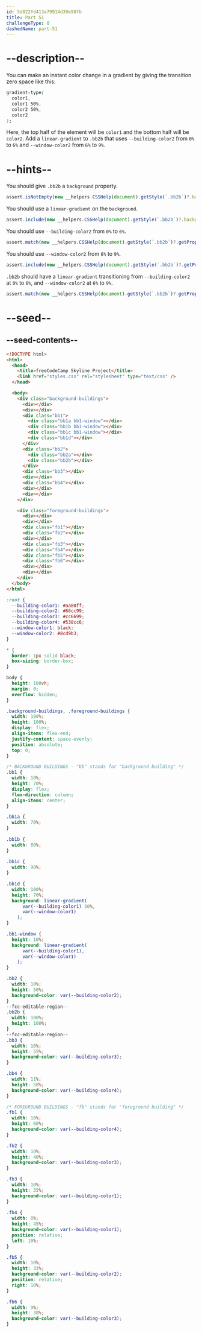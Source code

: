 ```yaml
---
id: 5d822fd413a79914d39e98fb
title: Part 51
challengeType: 0
dashedName: part-51
---
```


# --description--

You can make an instant color change in a gradient by giving the transition zero space like this:

```css
gradient-type(
  color1,
  color1 50%,
  color2 50%,
  color2
);
```

Here, the top half of the element will be `color1` and the bottom half will be `color2`. Add a `linear-gradient` to `.bb2b` that uses `--building-color2` from `0%` to `6%` and `--window-color2` from `6%` to `9%`.

# --hints--

You should give `.bb2b` a `background` property.

```js
assert.isNotEmpty(new __helpers.CSSHelp(document).getStyle(`.bb2b`)?.background);
```

You should use a `linear-gradient` on the `background`.

```js
assert.include(new __helpers.CSSHelp(document).getStyle(`.bb2b`)?.background, "linear-gradient");
```

You should use `--building-color2` from `0%` to `6%`.

```js
assert.match(new __helpers.CSSHelp(document).getStyle(`.bb2b`)?.getPropVal('background', true), /var\(--building-color2\)(0%)?,var\(--building-color2\)6%/);
```

You should use `--window-color2` from `6%` to `9%`.

```js
assert.include(new __helpers.CSSHelp(document).getStyle(`.bb2b`)?.getPropVal('background', true), "var(--window-color2)6%,var(--window-color2)9%");
```

`.bb2b` should have a `linear-gradient` transitioning from `--building-color2` at `0%` to `6%`, and `--window-color2` at `6%` to `9%`.

```js
assert.match(new __helpers.CSSHelp(document).getStyle(`.bb2b`)?.getPropVal('background', true), /linear-gradient\(var\(--building-color2\)(0%)?,var\(--building-color2\)6%,var\(--window-color2\)6%,var\(--window-color2\)9%\)/);
```

# --seed--

## --seed-contents--

```html
<!DOCTYPE html>
<html>    
  <head>
    <title>freeCodeCamp Skyline Project</title>
    <link href="styles.css" rel="stylesheet" type="text/css" />   
  </head>

  <body>
    <div class="background-buildings">
      <div></div>
      <div></div>
      <div class="bb1">
        <div class="bb1a bb1-window"></div>
        <div class="bb1b bb1-window"></div>
        <div class="bb1c bb1-window"></div>
        <div class="bb1d"></div>
      </div>
      <div class="bb2">
        <div class="bb2a"></div>
        <div class="bb2b"></div>
      </div>
      <div class="bb3"></div>
      <div></div>
      <div class="bb4"></div>
      <div></div>
      <div></div>
    </div>

    <div class="foreground-buildings">
      <div></div>
      <div></div>
      <div class="fb1"></div>
      <div class="fb2"></div>
      <div></div>
      <div class="fb3"></div>
      <div class="fb4"></div>
      <div class="fb5"></div>
      <div class="fb6"></div>
      <div></div>
      <div></div>
    </div>
  </body>
</html>
```

```css
:root {
  --building-color1: #aa80ff;
  --building-color2: #66cc99;
  --building-color3: #cc6699;
  --building-color4: #538cc6;
  --window-color1: black;
  --window-color2: #8cd9b3;
}

* {
  border: 1px solid black;
  box-sizing: border-box;
}

body {
  height: 100vh;
  margin: 0;
  overflow: hidden;
}

.background-buildings, .foreground-buildings {
  width: 100%;
  height: 100%;
  display: flex;
  align-items: flex-end;
  justify-content: space-evenly;
  position: absolute;
  top: 0;
}

/* BACKGROUND BUILDINGS - "bb" stands for "background building" */
.bb1 {
  width: 10%;
  height: 70%;
  display: flex;
  flex-direction: column;
  align-items: center;
}

.bb1a {
  width: 70%;
}
  
.bb1b {
  width: 80%;
}
  
.bb1c {
  width: 90%;
}

.bb1d {
  width: 100%;
  height: 70%;
  background: linear-gradient(
      var(--building-color1) 50%,
      var(--window-color1)
    );
}

.bb1-window {
  height: 10%;
  background: linear-gradient(
      var(--building-color1),
      var(--window-color1)
    );
}

.bb2 {
  width: 10%;
  height: 50%;
  background-color: var(--building-color2);
}
--fcc-editable-region--
.bb2b {
  width: 100%;
  height: 100%;
}
--fcc-editable-region--
.bb3 {
  width: 10%;
  height: 55%;
  background-color: var(--building-color3);
}

.bb4 {
  width: 11%;
  height: 58%;
  background-color: var(--building-color4);
}

/* FOREGROUND BUILDINGS - "fb" stands for "foreground building" */
.fb1 {
  width: 10%;
  height: 60%;
  background-color: var(--building-color4);
}

.fb2 {
  width: 10%;
  height: 40%;
  background-color: var(--building-color3);
}

.fb3 {
  width: 10%;
  height: 35%;
  background-color: var(--building-color1);
}
  
.fb4 {
  width: 8%;
  height: 45%;
  background-color: var(--building-color1);
  position: relative;
  left: 10%;
}

.fb5 {
  width: 10%;
  height: 33%;
  background-color: var(--building-color2);
  position: relative;
  right: 10%;
}

.fb6 {
  width: 9%;
  height: 38%;
  background-color: var(--building-color3);
}
    
```

